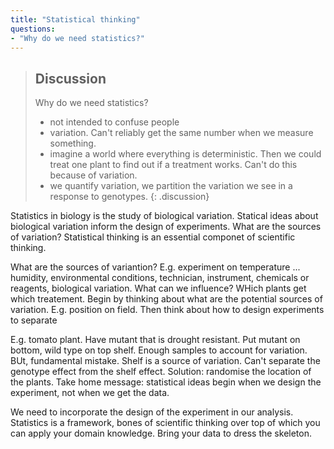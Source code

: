 ```yaml
---
title: "Statistical thinking"
questions:
- "Why do we need statistics?"
---
```


> ## Discussion
> Why do we need statistics?
> - not intended to confuse people
> - variation. Can't reliably get the same number when we measure something.
> - imagine a world where everything is deterministic. Then we could treat one plant to find out if a treatment works. Can't do this because of variation.
> - we quantify variation, we partition the variation we see in a response to genotypes. 
{: .discussion}

Statistics in biology is the study of biological variation. Statical ideas about biological variation inform the design of experiments. What are the sources of variation? Statistical thinking is an essential componet of scientific thinking. 

What are the sources of variantion? E.g. experiment on temperature ... humidity, environmental conditions, technician, instrument, chemicals or reagents, biological variation. 
What can we influence? WHich plants get which treatement. Begin by thinking about what are the potential sources of variation. E.g. position on field. Then think about how to design experiments to separate 

E.g. tomato plant. Have mutant that is drought resistant. Put mutant on bottom, wild type on top shelf. Enough samples to account for variation. BUt, fundamental mistake. Shelf is a source of variation. Can't separate the genotype effect from the shelf effect. Solution: randomise the location of the plants. Take home message: statistical ideas begin when we design the experiment, not when we get the data. 

We need to incorporate the design of the experiment in our analysis. 
Statistics is a framework, bones of scientific thinking over top of which you can apply your domain knowledge. Bring your data to dress the skeleton. 
